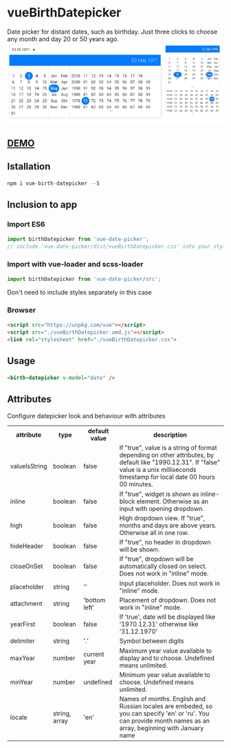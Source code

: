 # vueBirthDatepicker
Date picker for distant dates, such as birthday.
Just three clicks to choose any month and day 20 or 50 years ago.
![Screenshot of vue-birth-datepicker](./vue-birth-datepicker-screenshot.png)

## [DEMO](http://mkant.ru/mink-js/vue-birth-datepicker/)

## Istallation
```javascript
npm i vue-birth-datepicker --S
```
## Inclusion to app
### Import ES6
```javascript
import birthDatepicker from 'vue-date-picker';
// include 'vue-date-picker/dist/vueBirthDatepicker.css' into your styles
```

### Import with vue-loader and scss-loader
```javascript
import birthDatepicker from 'vue-date-picker/src';
```
Don't need to include styles separately in this case

### Browser
```html
<script src="https://unpkg.com/vue"></script>
<script src="./vueBirthDatepicker.umd.js"></script>
<link rel="stylesheet" href="./vueBirthDatepicker.css">
```

## Usage
```html
<birth-datepicker v-model="date" />
```

## Attributes
Configure datepicker look and behaviour with attributes
<table>
 <tr>
   <th>attribute</th>
   <th>type</th>
   <th>default value</th>
   <th>description</th>
 </tr>
 <tr>
   <td>valueIsString</td>
   <td>boolean</td>
   <td>false</td>
   <td>If "true", value is a string of format depending on other attributes, by default like "1990.12.31". If "false" value is a unix milliseconds timestamp for local date 00 hours 00 minutes.</td>
 </tr>
 <tr>
   <td>inline</td>
   <td>boolean</td>
   <td>false</td>
   <td>If "true", widget is shown as inline-block element. Otherwise as an input with opening dropdown.</td>
 </tr>
 <tr>
   <td>high</td>
   <td>boolean</td>
   <td>false</td>
   <td>High dropdown view. If "true", months and days are above years. Otherwise all in one row.</td>
 </tr>
 <tr>
   <td>hideHeader</td>
   <td>boolean</td>
   <td>false</td>
   <td>If "true", no header in dropdown will be shown.</td>
 </tr>
 <tr>
   <td>closeOnSet</td>
   <td>boolean</td>
   <td>false</td>
   <td>If "true", dropdown will be automatically closed on select. Does not work in "inline" mode.</td>
 </tr>
 <tr>
   <td>placeholder</td>
   <td>string</td>
   <td>''</td>
   <td>Input placeholder. Does not work in "inline" mode.</td>
 </tr>
 <tr>
   <td>attachment</td>
   <td>string</td>
   <td>'bottom left'</td>
   <td>Placement of dropdown. Does not work in "inline" mode.</td>
 </tr>
 <tr>
   <td>yearFirst</td>
   <td>boolean</td>
   <td>false</td>
   <td>If 'true', date will be displayed like '1970.12.31' otherwise like '31.12.1970'</td>
 </tr>
 <tr>
   <td>delimiter</td>
   <td>string</td>
   <td>'.'</td>
   <td>Symbol between digits</td>
 </tr>
 <tr>
   <td>maxYear</td>
   <td>number</td>
   <td>current year</td>
   <td>Maximum year value available to display and to choose. Undefined means unlimited.</td>
 </tr>
 <tr>
   <td>minYear</td>
   <td>number</td>
   <td>undefined</td>
   <td>Minimum year value available to choose. Undefined means unlimited.</td>
 </tr>
 <tr>
   <td>locale</td>
   <td>string, array</td>
   <td>'en'</td>
   <td>Names of months. English and Russian locales are embeded, so you can specify 'en' or 'ru'. You can provide month names as an array, beginning with January name</td>
 </tr>
</table>

